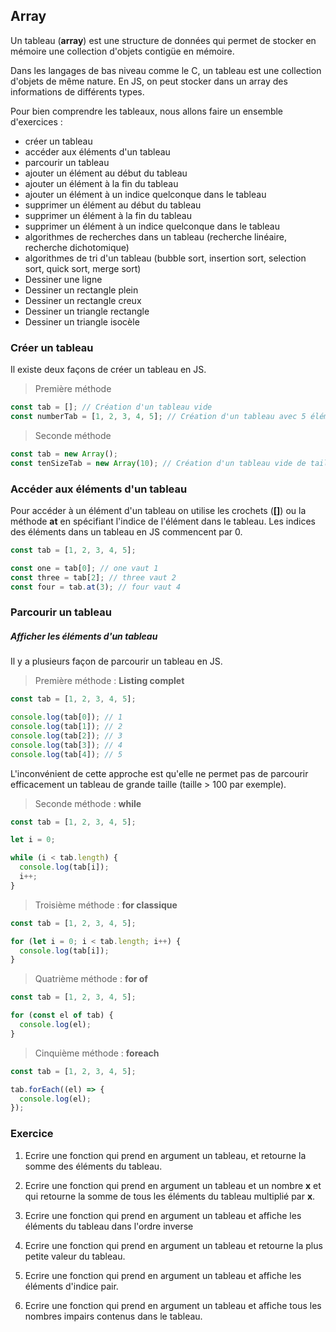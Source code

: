 ## **Array**

Un tableau (**array**) est une structure de données qui permet de stocker en mémoire une collection d'objets contigüe en mémoire.

Dans les langages de bas niveau comme le C, un tableau est une collection d'objets de même nature. En JS, on peut stocker dans un array des informations de différents types.

Pour bien comprendre les tableaux, nous allons faire un ensemble d'exercices :

- créer un tableau
- accéder aux éléments d'un tableau
- parcourir un tableau
- ajouter un élément au début du tableau
- ajouter un élément à la fin du tableau
- ajouter un élément à un indice quelconque dans le tableau
- supprimer un élément au début du tableau
- supprimer un élément à la fin du tableau
- supprimer un élément à un indice quelconque dans le tableau
- algorithmes de recherches dans un tableau (recherche linéaire, recherche dichotomique)
- algorithmes de tri d'un tableau (bubble sort, insertion sort, selection sort, quick sort, merge sort)
- Dessiner une ligne
- Dessiner un rectangle plein
- Dessiner un rectangle creux
- Dessiner un triangle rectangle
- Dessiner un triangle isocèle

### **Créer un tableau**

Il existe deux façons de créer un tableau en JS.

> Première méthode

```js
const tab = []; // Création d'un tableau vide
const numberTab = [1, 2, 3, 4, 5]; // Création d'un tableau avec 5 élémentes
```

> Seconde méthode

```js
const tab = new Array();
const tenSizeTab = new Array(10); // Création d'un tableau vide de taille 10
```

### **Accéder aux éléments d'un tableau**

Pour accéder à un élément d'un tableau on utilise les crochets (**[]**) ou la méthode **at** en spécifiant l'indice de l'élément dans le tableau. Les indices des éléments dans un tableau en JS commencent par 0.

```js
const tab = [1, 2, 3, 4, 5];

const one = tab[0]; // one vaut 1
const three = tab[2]; // three vaut 2
const four = tab.at(3); // four vaut 4
```

### **Parcourir un tableau**

##### **Afficher les éléments d'un tableau**

Il y a plusieurs façon de parcourir un tableau en JS.

> Première méthode : **Listing complet**

```js
const tab = [1, 2, 3, 4, 5];

console.log(tab[0]); // 1
console.log(tab[1]); // 2
console.log(tab[2]); // 3
console.log(tab[3]); // 4
console.log(tab[4]); // 5
```

L'inconvénient de cette approche est qu'elle ne permet pas de parcourir efficacement un tableau de grande taille (taille > 100 par exemple).

> Seconde méthode : **while**

```js
const tab = [1, 2, 3, 4, 5];

let i = 0;

while (i < tab.length) {
  console.log(tab[i]);
  i++;
}
```

> Troisième méthode : **for classique**

```js
const tab = [1, 2, 3, 4, 5];

for (let i = 0; i < tab.length; i++) {
  console.log(tab[i]);
}
```

> Quatrième méthode : **for of**

```js
const tab = [1, 2, 3, 4, 5];

for (const el of tab) {
  console.log(el);
}
```

> Cinquième méthode : **foreach**

```js
const tab = [1, 2, 3, 4, 5];

tab.forEach((el) => {
  console.log(el);
});
```

### Exercice

1. Ecrire une fonction qui prend en argument un tableau, et retourne la somme des éléments du tableau.

2. Ecrire une fonction qui prend en argument un tableau et un nombre **x** et qui retourne la somme de tous les éléments du tableau multiplié par **x**.

3. Ecrire une fonction qui prend en argument un tableau et affiche les éléments du tableau dans l'ordre inverse

4. Ecrire une fonction qui prend en argument un tableau et retourne la plus petite valeur du tableau.

5. Ecrire une fonction qui prend en argument un tableau et affiche les éléments d'indice pair.

6. Ecrire une fonction qui prend en argument un tableau et affiche tous les nombres impairs contenus dans le tableau.
